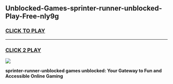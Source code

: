 
## Unblocked-Games-sprinter-runner-unblocked-Play-Free-nly9g
<h3>
<a href="https://premium76.site?title=sprinter-runner-unblocked&ref=12A">CLICK TO PLAY</a></h3>
<hr>

<h3>
<a href="https://premium76.site?title=sprinter-runner-unblocked&ref=12A">CLICK 2 PLAY</a>
  
</h3>

<a href="https://premium76.site?title=sprinter-runner-unblocked&ref=12A"><img src="https://clearcache.store/games.png"></a>


**sprinter-runner-unblocked games unblocked: Your Gateway to Fun and Accessible Online Gaming**
